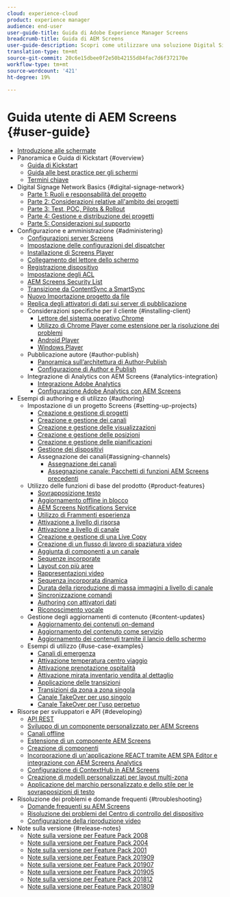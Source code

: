 ```yaml
---
cloud: experience-cloud
product: experience manager
audience: end-user
user-guide-title: Guida di Adobe Experience Manager Screens
breadcrumb-title: Guida di AEM Screens
user-guide-description: Scopri come utilizzare una soluzione Digital Signage per pubblicare esperienze e interazioni digitali dinamiche e interattive.
translation-type: tm+mt
source-git-commit: 20c6e15dbee0f2e50b42155d84fac7d6f372170e
workflow-type: tm+mt
source-wordcount: '421'
ht-degree: 19%

---
```



# Guida utente di AEM Screens {#user-guide}

+ [Introduzione alle schermate](aem-screens-introduction.md)
+ Panoramica e Guida di Kickstart {#overview}
   + [Guida di Kickstart](kickstart-for-aem-screens.md)
   + [Guida alle best practice per gli schermi](https://docs.adobe.com/content/help/it-IT/experience-manager-screens/using/about-guide.html)
   + [Termini chiave](screens-glossary.md)
+ Digital Signage Network Basics {#digital-signage-network}
   + [Parte 1: Ruoli e responsabilità del progetto](project-roles-responsibilities.md)
   + [Parte 2: Considerazioni relative all&#39;ambito dei progetti](project-considerations.md)
   + [Parte 3: Test, POC, Pilots &amp; Rollout](testing-pocs-pilots-rollouts.md)
   + [Parte 4: Gestione e distribuzione dei progetti](project-management-and-deployment.md)
   + [Parte 5: Considerazioni sul supporto](support-considerations.md)
+ Configurazione e amministrazione {#administering}
   + [Configurazioni server Screens](configuring-screens-introduction.md)
   + [Impostazione delle configurazioni del dispatcher](dispatcher-configurations-aem-screens.md)
   + [Installazione di Screens Player](installing-screens-player.md)
   + [Collegamento del lettore dello schermo](working-with-screens-player.md)
   + [Registrazione dispositivo](device-registration.md)
   + [Impostazione degli ACL](setting-up-acls.md)
   + [ AEM Screens Security List](security-checklist.md)
   + [Transizione da ContentSync a SmartSync](smartsync.md)
   + [Nuovo Importazione progetto da file](project-importer.md)
   + [Replica degli attivatori di dati sui server di pubblicazione](replicating-data-triggers.md)
   + Considerazioni specifiche per il cliente {#installing-client}
      + [Lettore del sistema operativo Chrome](implementing-chrome-os-player.md)
      + [Utilizzo di Chrome Player come estensione per la risoluzione dei problemi](using-chrome-player-as-an-extension.md)
      + [Android Player](implementing-android-player.md)
      + [Windows Player](implementing-windows-player.md)
   + Pubblicazione autore {#author-publish}
      + [Panoramica sull’architettura di Author-Publish](author-publish-architecture-overview.md)
      + [Configurazione di Author e Publish](author-and-publish.md)
   + Integrazione di Analytics con  AEM Screens {#analytics-integration}
      + [Integrazione  Adobe Analytics](adobe-analytics-integration-aem-screens.md)
      + [Configurazione  Adobe Analytics con  AEM Screens](configuring-adobe-analytics-aem-screens.md)
+ Esempi di authoring e di utilizzo {#authoring}
   + Impostazione di un progetto Screens {#setting-up-projects}
      + [Creazione e gestione di progetti](creating-a-screens-project.md)
      + [Creazione e gestione dei canali](managing-channels.md)
      + [Creazione e gestione delle visualizzazioni](managing-displays.md)
      + [Creazione e gestione delle posizioni](managing-locations.md)
      + [Creazione e gestione delle pianificazioni](managing-schedules.md)
      + [Gestione dei dispositivi](managing-devices.md)
      + Assegnazione dei canali{#assigning-channels} 
         + [Assegnazione dei canali](channel-assignment-latest-fp.md)
         + [Assegnazione canale: Pacchetti di funzioni AEM Screens  precedenti](channel-assignment.md)
   + Utilizzo delle funzioni di base del prodotto {#product-features}
      + [Sovrapposizione testo](text-overlay.md)
      + [Aggiornamento offline in blocco](bulk-offline-update.md)
      + [ AEM Screens Notifications Service](screens-notifications-service.md)
      + [Utilizzo di Frammenti esperienza](experience-fragments-in-screens.md)
      + [Attivazione a livello di risorsa](asset-level-scheduling.md)
      + [Attivazione a livello di canale](channel-level-activation.md)
      + [Creazione e gestione di una Live Copy](managing-livecopy.md)
      + [Creazione di un flusso di lavoro di spaziatura video](creating-a-video-padding-workflow.md)
      + [Aggiunta di componenti a un canale](adding-components-to-a-channel.md)
      + [Sequenze incorporate](embedded-sequences.md)
      + [Layout con più aree](multi-zone-layout-aem-screens.md)
      + [Rappresentazioni video](generating-renditions.md)
      + [Sequenza incorporata dinamica](dynamic-embedded-sequences.md)
      + [Durata della riproduzione di massa immagini a livello di canale](channel-level-image-playback.md)
      + [Sincronizzazione comandi](using-command-sync.md)
      + [Authoring con attivatori dati](authoring-data-triggers.md)
      + [Riconoscimento vocale](voice-recognition.md)
   + Gestione degli aggiornamenti di contenuto {#content-updates}
      + [Aggiornamento dei contenuti on-demand](on-demand-content.md)
      + [Aggiornamento del contenuto come servizio](content-update-as-a-service.md)
      + [Aggiornamento dei contenuti tramite il lancio dello schermo](launches.md)
   + Esempi di utilizzo {#use-case-examples}
      + [Canali di emergenza](emergency-channel.md)
      + [Attivazione temperatura centro viaggio](local-temperature-activation.md)
      + [Attivazione prenotazione ospitalità](hospitality-reservation-activation.md)
      + [Attivazione mirata inventario vendita al dettaglio](retail-inventory-activation.md)
      + [Applicazione delle transizioni](applying-transitions.md)
      + [Transizioni da zona a zona singola](multizone-to-singlezone.md)
      + [Canale TakeOver per uso singolo](single-use-takeover-channel.md)
      + [Canale TakeOver per l&#39;uso perpetuo](perpetual-takeover-channel.md)
+ Risorse per sviluppatori e API {#developing}
   + [API REST](rest-api.md)
   + [Sviluppo di un componente personalizzato per  AEM Screens](developing-custom-component-tutorial-develop.md)
   + [Canali offline](offline-channels.md)
   + [Estensione di un componente AEM Screens ](extending-component-tutorial-develop.md)
   + [Creazione di componenti](creating-components.md)
   + [Incorporazione di un&#39;applicazione REACT tramite AEM SPA Editor e integrazione con  AEM Screens Analytics](embedding-react-app.md)
   + [Configurazione di ContextHub in  AEM Screens](configuring-context-hub.md)
   + [Creazione di modelli personalizzati per layout multi-zona](creating-custom-templates-multizone-layouts.md)
   + [Applicazione del marchio personalizzato e dello stile per le sovrapposizioni di testo](custom-branding-text-overlays.md)
+ Risoluzione dei problemi e domande frequenti {#troubleshooting}
   + [ Domande frequenti su AEM Screens](aem-screens-faqs.md)
   + [Risoluzione dei problemi del Centro di controllo del dispositivo](monitoring-screens.md)
   + [Configurazione della riproduzione video](troubleshoot-videos.md)
+ Note sulla versione {#release-notes}
   + [Note sulla versione per Feature Pack 2008](release-notes-fp-202008.md)
   + [Note sulla versione per Feature Pack 2004](release-notes-fp-202004.md)
   + [Note sulla versione per Feature Pack 2001](release-notes-fp-202001.md)
   + [Note sulla versione per Feature Pack 201909](release-notes-fp-201909.md)
   + [Note sulla versione per Feature Pack 201907](release-notes-fp-201907.md)
   + [Note sulla versione per Feature Pack 201905](screens-release-notes-fp-201905.md)
   + [Note sulla versione per Feature Pack 201812](release-notes-fp-201812.md)
   + [Note sulla versione per Feature Pack 201809](screens-release-notes.md)
